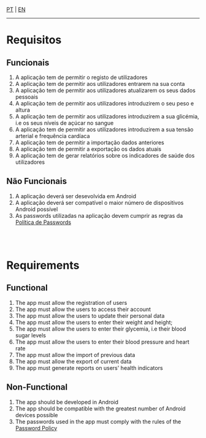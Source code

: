 [PT](#requisitos) | [EN](#requirements)

---

# Requisitos

## Funcionais

1. A aplicação tem de permitir o registo de utilizadores
2. A aplicação tem de permitir aos utilizadores entrarem na sua conta
3. A aplicação tem de permitir aos utilizadores atualizarem os seus dados pessoais
4. A aplicação tem de permitir aos utilizadores introduzirem o seu peso e altura
5. A aplicação tem de permitir aos utilizadores introduzirem a sua glicémia, i.e os seus níveis de açúcar no sangue
6. A aplicação tem de permitir aos utilizadores introduzirem a sua tensão arterial e frequência cardíaca
7. A aplicação tem de permitir a importação dados anteriores
8. A aplicação tem de permitir a exportação os dados atuais
9. A aplicação tem de gerar relatórios sobre os indicadores de saúde dos utilizadores

## Não Funcionais

1. A aplicação deverá ser desevolvida em Android
2. A aplicação deverá ser compatível o maior número de dispositivos Android possível
3. As passwords utilizadas na aplicação devem cumprir as regras da [Política de Passwords](./Password%20Policy.md)

<br>

<br>

# Requirements

## Functional

1. The app must allow the registration of users
2. The app must allow the users to access their account
3. The app must allow the users to update their personal data
4. The app must allow the users to enter their weight and height;
5. The app must allow the users to enter their glycemia, i.e their blood sugar levels
6. The app must allow the users to enter their blood pressure and heart rate
7. The app must allow the import of previous data
8. The app must allow the export of current data
9. The app must generate reports on users' health indicators

## Non-Functional

1. The app should be developed in Android
2. The app should be compatible with the greatest number of Android devices possible
3. The passwords used in the app must comply with the rules of the [Password Policy](./Password%20Policy.md)
